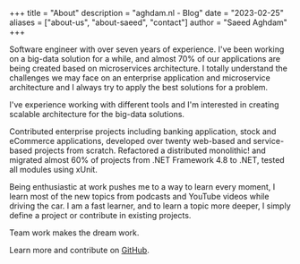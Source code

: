 +++
title = "About"
description = "aghdam.nl - Blog"
date = "2023-02-25"
aliases = ["about-us", "about-saeed", "contact"]
author = "Saeed Aghdam"
+++

Software engineer with over seven years of experience. I've been working on a big-data solution for a while, and almost 70% of our applications are being created based on microservices architecture. I totally understand the challenges we may face on an enterprise application and microservice architecture and I always try to apply the best solutions for a problem.

I've experience working with different tools and I'm interested in creating scalable architecture for the big-data solutions.

Contributed enterprise projects including banking application, stock and eCommerce applications, developed over twenty web-based and service-based projects from scratch. Refactored a distributed monolithic! and migrated almost 60% of projects from .NET Framework 4.8 to .NET, tested all modules using xUnit.

Being enthusiastic at work pushes me to a way to learn every moment, I learn most of the new topics from podcasts and YouTube videos while driving the car. I am a fast learner, and to learn a topic more deeper, I simply define a project or contribute in existing projects.

Team work makes the dream work.

Learn more and contribute on [GitHub](https://github.com/saeedmaghdam).
